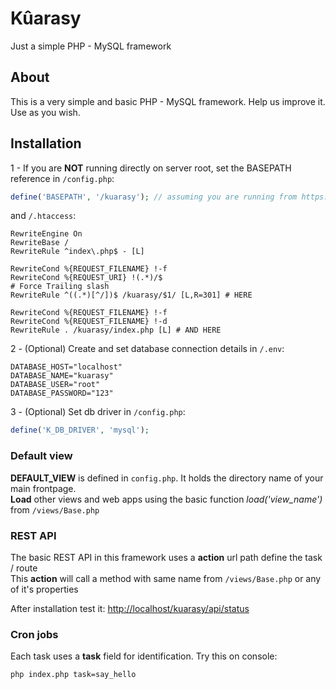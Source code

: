 # Kûarasy
Just a simple PHP - MySQL framework

## About
This is a very simple and basic PHP - MySQL framework. Help us improve it. Use as you wish.

## Installation
1 - If you are **NOT** running directly on server root, set the BASEPATH reference in <code>/config.php</code>:
```php
define('BASEPATH', '/kuarasy'); // assuming you are running from https://localhost/kuarasy
```
and <code>/.htaccess</code>:
```
RewriteEngine On
RewriteBase /
RewriteRule ^index\.php$ - [L]

RewriteCond %{REQUEST_FILENAME} !-f
RewriteCond %{REQUEST_URI} !(.*)/$
# Force Trailing slash
RewriteRule ^((.*)[^/])$ /kuarasy/$1/ [L,R=301] # HERE

RewriteCond %{REQUEST_FILENAME} !-f
RewriteCond %{REQUEST_FILENAME} !-d
RewriteRule . /kuarasy/index.php [L] # AND HERE
```

2 - (Optional) Create and set database connection details in <code>/.env</code>:
```
DATABASE_HOST="localhost"
DATABASE_NAME="kuarasy"
DATABASE_USER="root"
DATABASE_PASSWORD="123"
```

3 - (Optional) Set db driver in <code>/config.php</code>:
```php
define('K_DB_DRIVER', 'mysql');
```

### Default view
**DEFAULT_VIEW** is defined in <code>config.php</code>. It holds the directory name of your main frontpage.  
**Load** other views and web apps using the basic function *load('view_name')* from <code>/views/Base.php</code>

### REST API
The basic REST API in this framework uses a **action** url path define the task / route  
This **action** will call a method with same name from <code>/views/Base.php</code> or any of it's properties

After installation test it: [http://localhost/kuarasy/api/status](http://localhost/kuarasy/api/status)

### Cron jobs
Each task uses a **task** field for identification. Try this on console:  
```
php index.php task=say_hello
```
